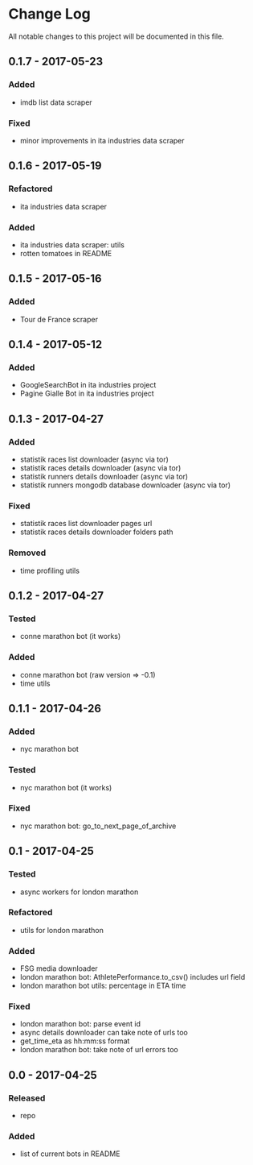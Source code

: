 # Change Log
All notable changes to this project will be documented in this file.

## 0.1.7 - 2017-05-23

### Added
- imdb list data scraper

### Fixed
- minor improvements in ita industries data scraper

## 0.1.6 - 2017-05-19

### Refactored
- ita industries data scraper

### Added
- ita industries data scraper: utils
- rotten tomatoes in README

## 0.1.5 - 2017-05-16

### Added
- Tour de France scraper

## 0.1.4 - 2017-05-12

### Added
- GoogleSearchBot in ita industries project
- Pagine Gialle Bot in ita industries project

## 0.1.3 - 2017-04-27

### Added
- statistik races list downloader (async via tor)
- statistik races details downloader (async via tor)
- statistik runners details downloader (async via tor)
- statistik runners mongodb database downloader (async via tor)

### Fixed
- statistik races list downloader pages url
- statistik races details downloader folders path

### Removed
- time profiling utils

## 0.1.2 - 2017-04-27

### Tested
- conne marathon bot (it works)

### Added
- conne marathon bot (raw version => -0.1)
- time utils

## 0.1.1 - 2017-04-26

### Added
- nyc marathon bot

### Tested
- nyc marathon bot (it works)

### Fixed
- nyc marathon bot: go_to_next_page_of_archive

## 0.1 - 2017-04-25

### Tested
- async workers for london marathon

### Refactored
- utils for london marathon

### Added
- FSG media downloader
- london marathon bot: AthletePerformance.to_csv() includes url field
- london marathon bot utils: percentage in ETA time

### Fixed
- london marathon bot: parse event id
- async details downloader can take note of urls too
- get_time_eta as hh:mm:ss format
- london marathon bot: take note of url errors too

## 0.0 - 2017-04-25

### Released
- repo

### Added
- list of current bots in README
